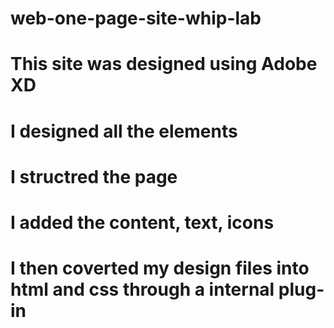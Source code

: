 # web-one-page-site-whip-lab
# This site was designed using Adobe XD
# I designed all the elements
# I structred the page
# I added the content, text, icons
# I then coverted my design files into html and css through a internal plug-in